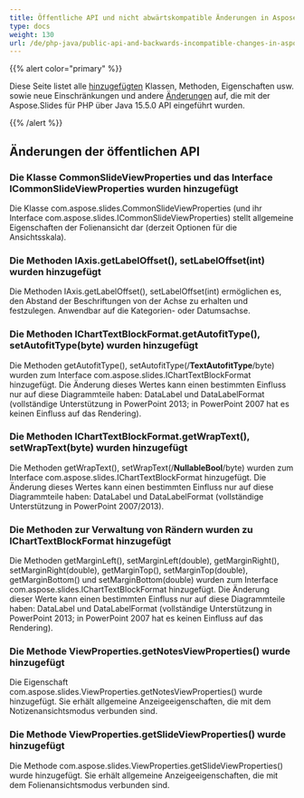 ```yaml
---
title: Öffentliche API und nicht abwärtskompatible Änderungen in Aspose.Slides für PHP über Java 15.5.0
type: docs
weight: 130
url: /de/php-java/public-api-and-backwards-incompatible-changes-in-aspose-slides-for-java-15-5-0/
---
```


{{% alert color="primary" %}} 

Diese Seite listet alle [hinzugefügten](/slides/de/php-java/public-api-and-backwards-incompatible-changes-in-aspose-slides-for-java-15-5-0/) Klassen, Methoden, Eigenschaften usw. sowie neue Einschränkungen und andere [Änderungen](/slides/de/php-java/public-api-and-backwards-incompatible-changes-in-aspose-slides-for-java-15-5-0/) auf, die mit der Aspose.Slides für PHP über Java 15.5.0 API eingeführt wurden.

{{% /alert %}} 
## **Änderungen der öffentlichen API**
### **Die Klasse CommonSlideViewProperties und das Interface ICommonSlideViewProperties wurden hinzugefügt**
Die Klasse com.aspose.slides.CommonSlideViewProperties (und ihr Interface com.aspose.slides.ICommonSlideViewProperties) stellt allgemeine Eigenschaften der Folienansicht dar (derzeit Optionen für die Ansichtsskala).
### **Die Methoden IAxis.getLabelOffset(), setLabelOffset(int) wurden hinzugefügt**
Die Methoden IAxis.getLabelOffset(), setLabelOffset(int) ermöglichen es, den Abstand der Beschriftungen von der Achse zu erhalten und festzulegen. Anwendbar auf die Kategorien- oder Datumsachse.
### **Die Methoden IChartTextBlockFormat.getAutofitType(), setAutofitType(byte) wurden hinzugefügt**
Die Methoden getAutofitType(), setAutofitType(/**TextAutofitType**/byte) wurden zum Interface com.aspose.slides.IChartTextBlockFormat hinzugefügt.
Die Änderung dieses Wertes kann einen bestimmten Einfluss nur auf diese Diagrammteile haben: DataLabel und DataLabelFormat (vollständige Unterstützung in PowerPoint 2013; in PowerPoint 2007 hat es keinen Einfluss auf das Rendering).
### **Die Methoden IChartTextBlockFormat.getWrapText(), setWrapText(byte) wurden hinzugefügt**
Die Methoden getWrapText(), setWrapText(/**NullableBool**/byte) wurden zum Interface com.aspose.slides.IChartTextBlockFormat hinzugefügt.
Die Änderung dieses Wertes kann einen bestimmten Einfluss nur auf diese Diagrammteile haben: DataLabel und DataLabelFormat (vollständige Unterstützung in PowerPoint 2007/2013).
### **Die Methoden zur Verwaltung von Rändern wurden zu IChartTextBlockFormat hinzugefügt**
Die Methoden getMarginLeft(), setMarginLeft(double), getMarginRight(), setMarginRight(double), getMarginTop(), setMarginTop(double), getMarginBottom() und setMarginBottom(double) wurden zum Interface com.aspose.slides.IChartTextBlockFormat hinzugefügt.
Die Änderung dieser Werte kann einen bestimmten Einfluss nur auf diese Diagrammteile haben: DataLabel und DataLabelFormat (vollständige Unterstützung in PowerPoint 2013; in PowerPoint 2007 hat es keinen Einfluss auf das Rendering).
### **Die Methode ViewProperties.getNotesViewProperties() wurde hinzugefügt**
Die Eigenschaft com.aspose.slides.ViewProperties.getNotesViewProperties() wurde hinzugefügt. Sie erhält allgemeine Anzeigeeigenschaften, die mit dem Notizenansichtsmodus verbunden sind.
### **Die Methode ViewProperties.getSlideViewProperties() wurde hinzugefügt**
Die Methode com.aspose.slides.ViewProperties.getSlideViewProperties() wurde hinzugefügt. Sie erhält allgemeine Anzeigeeigenschaften, die mit dem Folienansichtsmodus verbunden sind.